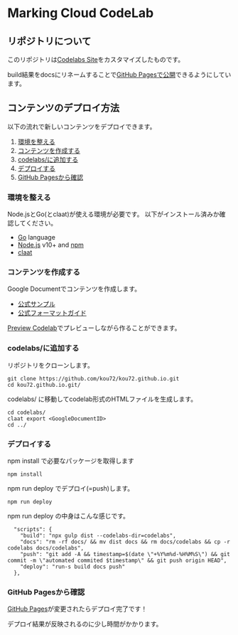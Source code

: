 # Marking Cloud CodeLab

## リポジトリについて

このリポジトリは[Codelabs Site](https://github.com/googlecodelabs/tools/tree/master/site)をカスタマイズしたものです。

build結果をdocsにリネームすることで[GitHub Pagesで公開](https://docs.github.com/ja/github/working-with-github-pages/configuring-a-publishing-source-for-your-github-pages-site#choosing-a-publishing-source)できるようにしています。

## コンテンツのデプロイ方法

以下の流れで新しいコンテンツをデプロイできます。

1. [環境を整える](#環境を整える)
2. [コンテンツを作成する](#コンテンツを作成する)
3. [codelabs/に追加する](#codelabsに追加する)
4. [デプロイする](#デプロイする)
5. [GitHub Pagesから確認](#github-pagesから確認)

### 環境を整える

Node.jsとGo(とclaat)が使える環境が必要です。
以下がインストール済みか確認してください。

- [Go](https://golang.org/dl/) language
- [Node.js](https://nodejs.org/en/download/) v10+ and [npm](https://www.npmjs.com/get-npm)
- [claat](https://github.com/googlecodelabs/tools/tree/master/claat#install)

### コンテンツを作成する

Google Documentでコンテンツを作成します。

- [公式サンプル](https://docs.google.com/document/d/1E6XMcdTexh5O8JwGy42SY3Ehzi8gOfUGiqTiUX6N04o/edit)
- [公式フォーマットガイド](https://github.com/googlecodelabs/tools/blob/master/FORMAT-GUIDE.md)

[Preview Codelab](https://chrome.google.com/webstore/detail/preview-codelab/lhojjnijnkiglhkggagbapfonpdlinji)でプレビューしながら作ることができます。

### codelabs/に追加する

リポジトリをクローンします。

```
git clone https://github.com/kou72/kou72.github.io.git
cd kou72.github.io.git/
```

codelabs/ に移動してcodelab形式のHTMLファイルを生成します。

```
cd codelabs/
claat export <GoogleDocumentID>
cd ../
```

### デプロイする

npm install で必要なパッケージを取得します

```
npm install
```
npm run deploy でデプロイ(=push)します。

```
npm run deploy
```

npm run deploy の中身はこんな感じです。

```
  "scripts": {
    "build": "npx gulp dist --codelabs-dir=codelabs",
    "docs": "rm -rf docs/ && mv dist docs && rm docs/codelabs && cp -r codelabs docs/codelabs",
    "push": "git add -A && timestamp=$(date \"+%Y%m%d-%H%M%S\") && git commit -m \"automated commited $timestamp\" && git push origin HEAD",
    "deploy": "run-s build docs push"
  },
```

### GitHub Pagesから確認

[GitHub Pages](https://kou72.github.io/)が変更されたらデプロイ完了です！

デプロイ結果が反映されるのに少し時間がかかります。
